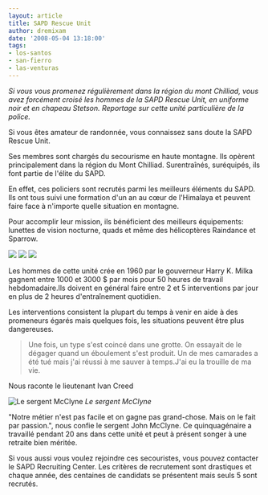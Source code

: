 ```yaml
---
layout: article
title: SAPD Rescue Unit
author: dremixam
date: '2008-05-04 13:18:00'
tags:
- los-santos
- san-fierro
- las-venturas
---
```


_Si vous vous promenez régulièrement dans la région du mont Chilliad, vous avez forcément croisé les hommes de la SAPD Rescue Unit, en uniforme noir et en chapeau Stetson. Reportage sur cette unité particulière de la police._

Si vous êtes amateur de randonnée, vous connaissez sans doute la SAPD Rescue Unit.

Ses membres sont chargés du secourisme en haute montagne. Ils opèrent principalement dans la région du Mont Chilliad. Surentraînés, suréquipés, ils font partie de l'élite du SAPD.

En effet, ces policiers sont recrutés parmi les meilleurs éléments du SAPD. Ils ont tous suivi une formation d'un an au cœur de l'Himalaya et peuvent faire face à n'importe quelle situation en montagne.

Pour accomplir leur mission, ils bénéficient des meilleurs équipements: lunettes de vision nocturne, quads et même des hélicoptères Raindance et Sparrow.

![](/content/images/2005/01/raindance.jpg)
![](/content/images/2005/01/quad.jpg)
![](/content/images/2005/01/sparrow.jpg)

Les hommes de cette unité crée en 1960 par le gouverneur Harry K. Milka gagnent entre 1000 et 3000 $ par mois pour 50 heures de travail hebdomadaire.Ils doivent en général faire entre 2 et 5 interventions par jour en plus de 2 heures d'entraînement quotidien.

Les interventions consistent la plupart du temps à venir en aide à des promeneurs égarés mais quelques fois, les situations peuvent être plus dangereuses.

> Une fois, un type s'est coincé dans une grotte. On essayait de le dégager quand un éboulement s'est produit. Un de mes camarades a été tué mais j'ai réussi à me sauver à temps.J'ai eu la trouille de ma vie.

Nous raconte le lieutenant Ivan Creed

![Le sergent McClyne](/content/images/2005/01/sergent.jpg)
_Le sergent McClyne_

"Notre métier n'est pas facile et on gagne pas grand-chose. Mais on le fait par passion.", nous confie le sergent John McClyne. Ce quinquagénaire a travaillé pendant 20 ans dans cette unité et peut à présent songer à une retraite bien méritée.

Si vous aussi vous voulez rejoindre ces secouristes, vous pouvez contacter le SAPD Recruiting Center. Les critères de recrutement sont drastiques et chaque année, des centaines de candidats se présentent mais seuls 5 sont recrutés.

<!--kg-card-end: markdown-->
